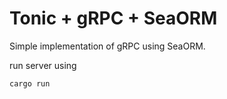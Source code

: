 # Tonic + gRPC + SeaORM

Simple implementation of gRPC using SeaORM.

run server using

```bash
cargo run
```

